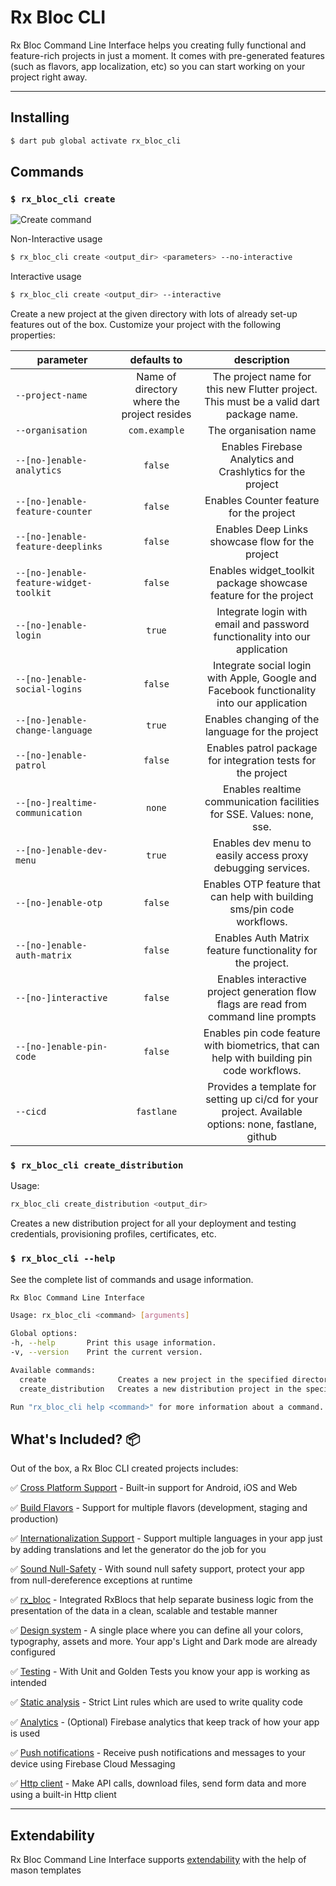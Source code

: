 # Rx Bloc CLI

Rx Bloc Command Line Interface helps you creating fully functional and feature-rich projects in just a moment. It comes with pre-generated features (such as flavors, app localization, etc) so you can start working on your project right away.

---

## Installing

```sh
$ dart pub global activate rx_bloc_cli
```

## Commands

### `$ rx_bloc_cli create`

![Create command][create_command_gif_lnk]

Non-Interactive usage
```sh
$ rx_bloc_cli create <output_dir> <parameters> --no-interactive
```

Interactive usage
```sh
$ rx_bloc_cli create <output_dir> --interactive
```

Create a new project at the given directory with lots of already set-up features out of the box. Customize your project with the following properties:


| parameter                              |                 defaults to                 |                                             description                                              |
|----------------------------------------|:-------------------------------------------:|:----------------------------------------------------------------------------------------------------:|
| `--project-name`                       | Name of directory where the project resides |        The project name for this new Flutter project. This must be a valid dart package name.        |
| `--organisation`                       |                `com.example`                |                                        The organisation name                                         |
| `--[no-]enable-analytics`              |                   `false`                   |                      Enables Firebase Analytics and Crashlytics for the project                      |
| `--[no-]enable-feature-counter`        |                   `false`                   |                               Enables Counter feature for the project                                |
| `--[no-]enable-feature-deeplinks`      |                   `false`                   |                           Enables Deep Links showcase flow for the project                           |
| `--[no-]enable-feature-widget-toolkit` |                   `false`                   |                   Enables widget_toolkit package showcase feature for the project                    |
| `--[no-]enable-login`                  |                   `true`                    |              Integrate login with email and password functionality into our application              |
| `--[no-]enable-social-logins`          |                   `false`                   |      Integrate social login with Apple, Google and Facebook functionality into our application       |
| `--[no-]enable-change-language`        |                   `true`                    |                           Enables changing of the language for the project                           |
| `--[no-]enable-patrol`                 |                   `false`                   |                     Enables patrol package for integration tests for the project                     |
| `--[no-]realtime-communication`        |                   `none`                    |                Enables realtime communication facilities for SSE. Values: none, sse.                 |
| `--[no-]enable-dev-menu`               |                   `true`                    |                     Enables dev menu to easily access proxy debugging services.                      |
| `--[no-]enable-otp`                    |                   `false`                   |               Enables OTP feature that can help with building sms/pin code workflows.                |
| `--[no-]enable-auth-matrix`            |                   `false`                   |                      Enables Auth Matrix feature functionality for the project.                      |
| `--[no-]interactive`                   |                   `false`                   |         Enables interactive project generation flow flags are read from command line prompts         |
| `--[no-]enable-pin-code`               |                   `false`                   |      Enables pin code feature with biometrics, that can help with building pin code workflows.       |
| `--cicd`                               |                 `fastlane`                  | Provides a template for setting up ci/cd for your project. Available options: none, fastlane, github |

### `$ rx_bloc_cli create_distribution`

Usage:

```sh
rx_bloc_cli create_distribution <output_dir>
```

Creates a new distribution project for all your deployment and testing credentials, provisioning profiles, certificates, etc.


### `$ rx_bloc_cli --help`

See the complete list of commands and usage information.

```sh
Rx Bloc Command Line Interface

Usage: rx_bloc_cli <command> [arguments]

Global options:
-h, --help       Print this usage information.
-v, --version    Print the current version.

Available commands:
  create				Creates a new project in the specified directory.
  create_distribution	Creates a new distribution project in the specified directory.

Run "rx_bloc_cli help <command>" for more information about a command.
```

## What's Included? 📦

Out of the box, a Rx Bloc CLI created projects includes:

✅ [Cross Platform Support][cross_platform_support_lnk] - Built-in support for Android, iOS and Web

✅ [Build Flavors][flutter_flavors_lnk] - Support for multiple flavors (development, staging and production)

✅ [Internationalization Support][localization_lnk] - Support multiple languages in your app just by adding translations and let the generator do the job for you

✅ [Sound Null-Safety][null_safety_lnk] - With sound null safety support, protect your app from null-dereference exceptions at runtime

✅ [rx_bloc][rx_bloc_lnk] - Integrated RxBlocs that help separate business logic from the presentation of the data in a clean, scalable and testable manner

✅ [Design system][design_system_lnk] - A single place where you can define all your colors, typography, assets and more. Your app's Light and Dark mode are already configured

✅ [Testing][testing_lnk] - With Unit and Golden Tests you know your app is working as intended

✅ [Static analysis][static_analysis_lnk] - Strict Lint rules which are used to write quality code

✅ [Analytics][firebase_analytics_lnk] - (Optional) Firebase analytics that keep track of how your app is used

✅ [Push notifications][push_notifications_lnk] - Receive push notifications and messages to your device using Firebase Cloud Messaging

✅ [Http client][dio_http_client_lnk] - Make API calls, download files, send form data and more using a built-in Http client

---

## Extendability

Rx Bloc Command Line Interface supports [extendability] with the help of mason templates


[null_safety_lnk]: https://dart.dev/null-safety
[localization_lnk]: https://flutter.dev/docs/development/accessibility-and-localization/internationalization
[cross_platform_support_lnk]: https://flutter.dev/docs/development/tools/sdk/release-notes/supported-platforms
[flutter_flavors_lnk]: https://flutter.dev/docs/deployment/flavors
[rx_bloc_lnk]: https://pub.dev/packages/rx_bloc
[design_system_lnk]: https://uxdesign.cc/everything-you-need-to-know-about-design-systems-54b109851969
[testing_lnk]: https://flutter.dev/docs/testing
[static_analysis_lnk]: https://dart.dev/guides/language/analysis-options
[firebase_analytics_lnk]: https://pub.dev/packages/firebase_analytics
[push_notifications_lnk]: https://firebase.google.com/products/cloud-messaging/
[create_command_gif_lnk]: https://raw.githubusercontent.com/Prime-Holding/rx_bloc/develop/packages/rx_bloc_cli/doc/assets/rx_bloc_cli_create.gif
[dio_http_client_lnk]: https://pub.dev/packages/dio
[interceptors_lnk]: https://pub.dev/documentation/dio/latest/dio/Interceptor-class.html
[extendability]: /packages/rx_bloc_cli/mason_templates/README.md
